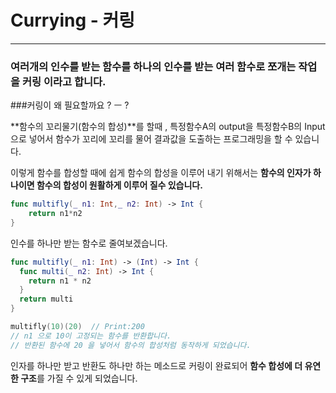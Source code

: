 # Currying - 커링

---

### 여러개의 인수를 받는 함수를 하나의 인수를 받는 여러 함수로 쪼개는 작업을 커링 이라고 합니다.

###커링이 왜 필요할까요 ? ㅡ ?

**함수의 꼬리물기(함수의 합성)**를 할때  , 특정함수A의 output을 특정함수B의 Input 으로 넣어서 함수가 꼬리에 꼬리를 물어 결과값을 도출하는 프로그래밍을 할 수 있습니다.

이렇게 함수를 합성할 때에 쉽게 함수의 합성을 이루어 내기 위해서는 **함수의 인자가 하나이면 함수의 합성이 원활하게 이루어 질수 있습니다.**

```swift
func multifly(_ n1: Int,_ n2: Int) -> Int {
    return n1*n2
}
```

인수를 하나만 받는 함수로 줄여보겠습니다.

```swift
func multifly(_ n1: Int) -> (Int) -> Int {
  func multi(_ n2: Int) -> Int {
    return n1 * n2
  }
  return multi
}
```

```swift
multifly(10)(20)  // Print:200
// n1 으로 10이 고정되는 함수를 반환합니다. 
// 반환된 함수에 20 을 넣어서 함수의 합성처럼 동작하게 되었습니다.
```

인자를 하나만 받고 반환도 하나만 하는  메소드로 커링이 완료되어 **함수 합성에 더 유연한 구조**를 가질 수 있게 되었습니다.



